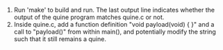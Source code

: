 1. Run 'make' to build and run. The last output line indicates whether the output of the quine program matches quine.c or not.
2. Inside quine.c, add a function definition "void payload(void) { }" and a call to "payload()" from within main(), and potentially modify the string such that it still remains a quine.
